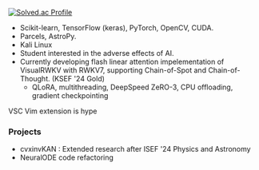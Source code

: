 [![Solved.ac Profile](http://mazassumnida.wtf/api/v2/generate_badge?boj=bllacovvqso)](https://solved.ac/bllacovvqso/)

- Scikit-learn, TensorFlow (keras), PyTorch, OpenCV, CUDA.
- Parcels, AstroPy.
- Kali Linux
- Student interested in the adverse effects of AI.
- Currently developing flash linear attention impelementation of VisualRWKV with RWKV7, supporting Chain-of-Spot and Chain-of-Thought. (KSEF '24 Gold)
  - QLoRA, multithreading, DeepSpeed ZeRO-3, CPU offloading, gradient checkpointing

VSC Vim extension is hype

### Projects
- cvxinvKAN : Extended research after ISEF '24 Physics and Astronomy
- NeuralODE code refactoring
